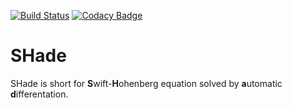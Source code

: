 [![Build Status](https://travis-ci.com/mkoepf/shade.svg?branch=master)](https://travis-ci.com/mkoepf/shade)
[![Codacy Badge](https://api.codacy.com/project/badge/Grade/be961a1442af4d73ae943f298a5be919)](https://www.codacy.com/manual/mkoepf/shade?utm_source=github.com&amp;utm_medium=referral&amp;utm_content=mkoepf/shade&amp;utm_campaign=Badge_Grade)

SHade
=====

SHade is short for **S**wift-**H**ohenberg equation solved by **a**utomatic
**d**ifferentation.
